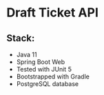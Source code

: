 # Draft Ticket API

## Stack:
* Java 11
* Spring Boot Web
* Tested with JUnit 5
* Bootstrapped with Gradle
* PostgreSQL database
